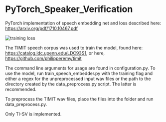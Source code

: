 # PyTorch_Speaker_Verification

PyTorch implementation of speech embedding net and loss described here: https://arxiv.org/pdf/1710.10467.pdf

![training loss](https://github.com/HarryVolek/PyTorch_Speaker_Verification/blob/master/Results/Loss.png)

The TIMIT speech corpus was used to train the model, found here: https://catalog.ldc.upenn.edu/LDC93S1,
or here, https://github.com/philipperemy/timit

The command line arguments for usage are found in configuration.py. To use the model, run train_speech_embedder.py
with the training flag and either a regex for the unpreprocessed input wav files or the path to the directory created by
the data_preprocess.py script. The latter is recommended.

To preprocess the TIMIT wav files, place the files into the folder and run data_preprocess.py.

Only TI-SV is implemented.
